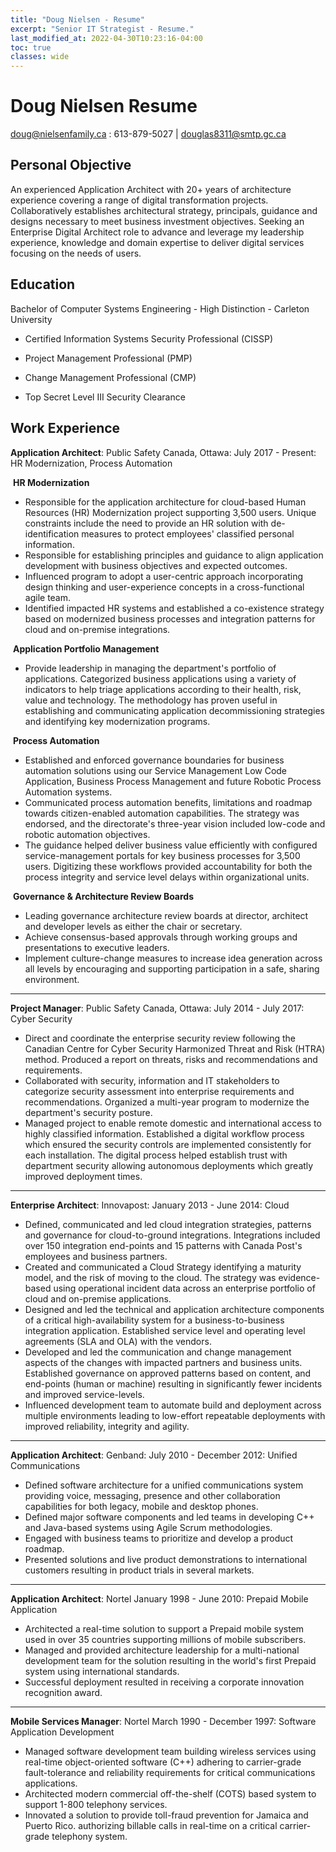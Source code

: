 ```yaml
---
title: "Doug Nielsen - Resume"
excerpt: "Senior IT Strategist - Resume."
last_modified_at: 2022-04-30T10:23:16-04:00
toc: true
classes: wide
---
```


# Doug Nielsen Resume
doug@nielsenfamily.ca : 613-879-5027 | douglas8311@smtp.gc.ca

## Personal Objective

An experienced Application Architect with 20+ years of architecture experience covering a range of digital transformation projects.  Collaboratively establishes architectural strategy, principals, guidance and designs necessary to meet business investment objectives.   Seeking an Enterprise Digital Architect role to advance and leverage my leadership experience, knowledge and domain expertise to deliver digital services focusing on the needs of users.

## Education

Bachelor of Computer Systems Engineering - High Distinction - Carleton University

- Certified Information Systems Security Professional (CISSP)

- Project Management Professional (PMP)

- Change Management Professional (CMP)

- Top Secret Level III Security Clearance

## Work Experience

__Application Architect__: Public Safety Canada, Ottawa: July 2017 - Present: HR Modernization, Process Automation

  ​	__HR Modernization__

- Responsible for the application architecture for cloud-based Human Resources (HR) Modernization project supporting 3,500 users.  Unique constraints include the need to provide an HR solution with de-identification measures to protect employees' classified personal information.
- Responsible for establishing principles and guidance to align application development with business objectives and expected outcomes.
- Influenced program to adopt a user-centric approach incorporating design thinking and user-experience concepts in a cross-functional agile team.
- Identified impacted HR systems and established a co-existence strategy based on modernized business processes and integration patterns for cloud and on-premise integrations.

​	__Application Portfolio Management__

- Provide leadership in managing the department's portfolio of applications.  Categorized business applications using a variety of indicators to help triage applications according to their health, risk, value and technology.  The methodology has proven useful in establishing and communicating application decommissioning strategies and identifying key modernization programs.

​	__Process Automation__

- Established and enforced governance boundaries for business automation solutions using our Service Management Low Code Application, Business Process Management and future Robotic Process Automation systems.
- Communicated process automation benefits, limitations and roadmap towards citizen-enabled automation capabilities.  The strategy was endorsed, and the directorate's three-year vision included low-code and robotic automation objectives.
- The guidance helped deliver business value efficiently with configured service-management portals for key business processes for 3,500 users.  Digitizing these workflows provided accountability for both the process integrity and service level delays within organizational units.

​	__Governance & Architecture Review Boards__

- Leading governance architecture review boards at director, architect and developer levels as either the chair or secretary.   
- Achieve consensus-based approvals through working groups and presentations to executive leaders.   
- Implement culture-change measures to increase idea generation across all levels by encouraging and supporting participation in a safe, sharing environment. 

---

__Project Manager__: Public Safety Canada, Ottawa: July 2014 - July 2017: Cyber Security

- Direct and coordinate the enterprise security review following the Canadian Centre for Cyber Security Harmonized Threat and Risk (HTRA) method.  Produced a report on threats, risks and recommendations and requirements.
- Collaborated with security, information and IT stakeholders to categorize security assessment into enterprise requirements and recommendations.  Organized a multi-year program to modernize the department's security posture.
- Managed project to enable remote domestic and international access to highly classified information.  Established a digital workflow process which ensured the security controls are implemented consistently for each installation.  The digital process helped establish trust with department security allowing autonomous deployments which greatly improved deployment times.

---

__Enterprise Architect__: Innovapost: January 2013 - June 2014: Cloud

- Defined, communicated and led cloud integration strategies, patterns and governance for cloud-to-ground integrations.   Integrations included over 150 integration end-points and 15 patterns with Canada Post's employees and business partners.
- Created and communicated a Cloud Strategy identifying a maturity model, and the risk of moving to the cloud.  The strategy was evidence-based using operational incident data across an enterprise portfolio of cloud and on-premise applications.
- Designed and led the technical and application architecture components of a critical high-availability system for a business-to-business integration application. Established service level and operating level agreements (SLA and OLA) with the vendors.   
- Developed and led the communication and change management aspects of the changes with impacted partners and business units. Established governance on approved patterns based on content, and end-points (human or machine) resulting in significantly fewer incidents and improved service-levels.  
- Influenced development team to automate build and deployment across multiple environments leading to low-effort repeatable deployments with improved reliability, integrity and agility.

---

__Application Architect__: Genband: July 2010 - December 2012: Unified Communications

- Defined software architecture for a unified communications system providing voice, messaging, presence and other collaboration capabilities for both legacy, mobile and desktop phones.
- Defined major software components and led teams in developing C++ and Java-based systems using Agile Scrum methodologies.
- Engaged with business teams to prioritize and develop a product roadmap.
- Presented solutions and live product demonstrations to international customers resulting in product trials in several markets.

---

__Application Architect__: Nortel January 1998 - June 2010: Prepaid Mobile Application

- Architected a real-time solution to support a Prepaid mobile system used in over 35 countries supporting millions of mobile subscribers.  
- Managed and provided architecture leadership for a multi-national development team for the solution resulting in the world's first Prepaid system using international standards.
- Successful deployment resulted in receiving a corporate innovation recognition award.

---

__Mobile Services Manager__: Nortel March 1990 - December 1997: Software Application Development

- Managed software development team building wireless services using real-time object-oriented software (C++) adhering to carrier-grade fault-tolerance and reliability requirements for critical communications applications.
- Architected modern commercial off-the-shelf (COTS) based system to support 1-800 telephony services.
- Innovated a solution to provide toll-fraud prevention for Jamaica and Puerto Rico. authorizing billable calls in real-time on a critical carrier-grade telephony system.  
